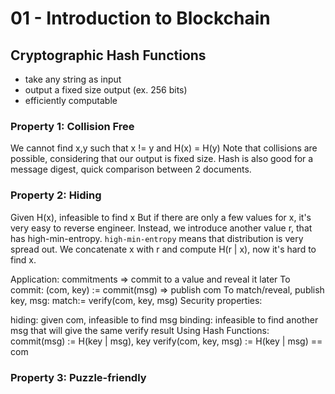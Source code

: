 # 01 - Introduction to Blockchain

## Cryptographic Hash Functions

- take any string as input
- output a fixed size output (ex. 256 bits)
- efficiently computable

### Property 1: Collision Free

We cannot find x,y such that x != y and H(x) = H(y)
Note that collisions are possible, considering that our output is fixed size.
Hash is also good for a message digest, quick comparison between 2 documents.

### Property 2: Hiding

Given H(x), infeasible to find x
But if there are only a few values for x, it's very easy to reverse engineer.
Instead, we introduce another value r, that has high-min-entropy.
`high-min-entropy` means that distribution is very spread out.
We concatenate x with r and compute H(r | x), now it's hard to find x.

Application: commitments => commit to a value and reveal it later
To commit: (com, key) := commit(msg) => publish com
To match/reveal, publish key, msg: match:= verify(com, key, msg)
Security properties:

hiding: given com, infeasible to find msg
binding: infeasible to find another msg that will give the same verify result
Using Hash Functions:
commit(msg) := H(key | msg), key
verify(com, key, msg) := H(key | msg) == com

### Property 3: Puzzle-friendly
